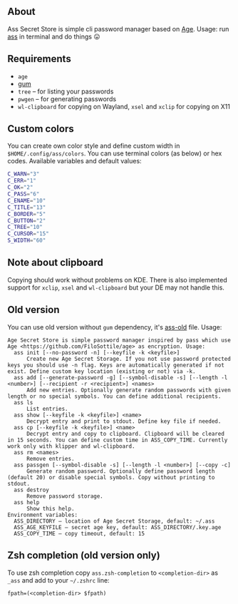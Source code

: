 ## About

Ass Secret Store is simple cli password manager based on [Age](https://github.com/FiloSottile/age). Usage: run [ass](./ass) in terminal and do things :stuck_out_tongue:

## Requirements

* `age`
* [gum](https://github.com/charmbracelet/gum)
* `tree` – for listing your passwords
* `pwgen` – for generating passwords
* `wl-clipboard` for copying on Wayland, `xsel` and `xclip` for copying on X11

## Custom colors

You can create own color style and define custom width in `$HOME/.config/ass/colors`. You can use terminal colors (as below) or hex codes. Available variables and default values:
```bash
C_WARN="3"
C_ERR="1"
C_OK="2"
C_PASS="6"
C_ENAME="10"
C_TITLE="13"
C_BORDER="5"
C_BUTTON="2"
C_TREE="10"
C_CURSOR="15"
S_WIDTH="60"
```

## Note about clipboard

Copying should work without problems on KDE. There is also implemented support for `xclip`, `xsel` and `wl-clipboard` but your DE may not handle this.

## Old version

You can use old version without `gum` dependency, it's [ass-old](./ass-old) file. Usage:
```
Age Secret Store is simple password manager inspired by pass which use Age <https://github.com/FiloSottile/age> as encryption. Usage:
  ass init [--no-password -n] [--keyfile -k <keyfile>]
      Create new Age Secret Storage. If you not use password protected keys you should use -n flag. Keys are automatically generated if not exist. Define custom key location (existing or not) via -k.
  ass add [--generate-password -g] [--symbol-disable -s] [--length -l <number>] [--recipient -r <recipient>] <names>
      Add new entries. Optionally generate random passwords with given length or no special symbols. You can define additional recipients.
  ass ls
      List entries.
  ass show [--keyfile -k <keyfile>] <name>
      Decrypt entry and print to stdout. Define key file if needed.
  ass cp [--keyfile -k <keyfile>] <name>
      Decrypt entry and copy to clipboard. Clipboard will be cleared in 15 seconds. You can define custom time in ASS_COPY_TIME. Currently work only with klipper and wl-clipboard.
  ass rm <names>
      Remove entries.
  ass passgen [--symbol-disable -s] [--length -l <number>] [--copy -c]
      Generate random password. Optionally define password length (default 20) or disable special symbols. Copy without printing to stdout.
  ass destroy
      Remove password storage.
  ass help
      Show this help.
Environment variables:
  ASS_DIRECTORY – location of Age Secret Storage, default: ~/.ass
  ASS_AGE_KEYFILE – secret age key, default: ASS_DIRECTORY/.key.age
  ASS_COPY_TIME – copy timeout, default: 15
```
## Zsh completion (old version only)

To use zsh completion copy `ass.zsh-completion` to `<completion-dir>` as `_ass` and add to your `~/.zshrc` line:
```
fpath=(<completion-dir> $fpath)
```
